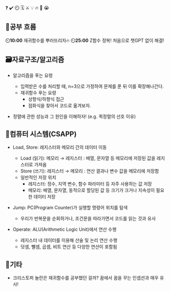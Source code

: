 ❓ ✔️ ⏲️ 🗓️ ⚔️ 💡 🔥 🎵 😭

## 🧠공부 흐름
⏲️**10:00** 재귀함수를 뿌러뜨리자🔥
⏲️**25:00** Z함수 정복! 처음으로 챗GPT 없이 해결!

## 🗃️자료구조/알고리즘
- 알고리즘을 푸는 요령
    - 입력받은 수를 처리할 때, n=3으로 가정하여 문제를 푼 뒤 이를 확장해나간다.
    - 재귀함수 푸는 요령
        - 상향식/하향식 접근 
        - 점화식을 찾아서 코드로 옮겨보자.

- 정렬에 관한 성능과 그 원인을 이해하자! (e.g. 퀵정렬의 선호 이유)      

## 📓컴퓨터 시스템(CSAPP)
- Load, Store: 레지스터와 메모리 간의 데이터 이동
    - Load (읽기): 메모리 → 레지스터 : 배열, 문자열 등 메모리에 저장된 값을 레지스터로 가져옴
    - Store (쓰기): 레지스터 → 메모리 : 연산 결과나 변수 값을 메모리에 저장함
    - 일반적인 저장 위치
        - 레지스터: 정수, 지역 변수, 함수 파라미터 등 자주 사용하는 값 저장
        - 메모리: 배열, 문자열, 동적으로 할당된 값 등 크기가 크거나 지속성이 필요한 데이터 저장

- Jump: PC(Program Counter)가 실행할 명령어 위치를 탐색
    - 우리가 반복문을 순회하거나, 조건문을 따라가면서 코드를 읽는 것과 유사

- Operate: ALU(Arithmetic Logic Unit)에서 연산 수행
    - 레지스터 내 데이터를 이용해 산술 및 논리 연산 수행
    - 덧셈, 뺄셈, 곱셈, 비트 연산 등 다양한 연산이 포함됨    

## 📌기타
- 크리스토퍼 놀란은 재귀함수를 공부했던 걸까? 꿈에서 꿈을 꾸는 인셉션과 매우 유사!